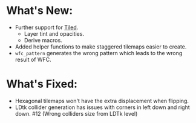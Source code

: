 # What's New:

- Further support for [Tiled](https://www.mapeditor.org/).
  - Layer tint and opacities.
  - Derive macros.
- Added helper functions to make staggered tilemaps easier to create.
- `wfc_pattern` generates the wrong pattern which leads to the wrong result of WFC.

# What's Fixed:

- Hexagonal tilemaps won't have the extra displacement when flipping.
- LDtk collider generation has issues with corners in left down and right down. #12 (Wrong colliders size from LDTk level)

